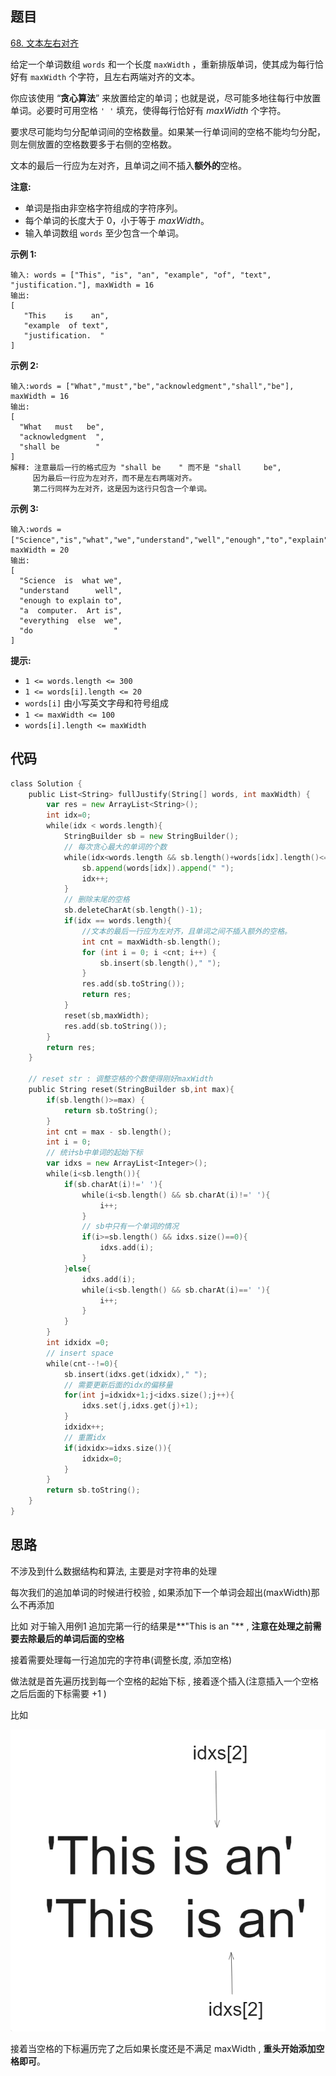 ## 题目

[68. 文本左右对齐](https://leetcode.cn/problems/text-justification/)

给定一个单词数组 `words` 和一个长度 `maxWidth` ，重新排版单词，使其成为每行恰好有 `maxWidth` 个字符，且左右两端对齐的文本。

你应该使用 “**贪心算法**” 来放置给定的单词；也就是说，尽可能多地往每行中放置单词。必要时可用空格 `' '` 填充，使得每行恰好有 *maxWidth* 个字符。

要求尽可能均匀分配单词间的空格数量。如果某一行单词间的空格不能均匀分配，则左侧放置的空格数要多于右侧的空格数。

文本的最后一行应为左对齐，且单词之间不插入**额外的**空格。

**注意:**

- 单词是指由非空格字符组成的字符序列。
- 每个单词的长度大于 0，小于等于 *maxWidth*。
- 输入单词数组 `words` 至少包含一个单词。

**示例 1:**

```
输入: words = ["This", "is", "an", "example", "of", "text", "justification."], maxWidth = 16
输出:
[
   "This    is    an",
   "example  of text",
   "justification.  "
]
```

**示例 2:**

```
输入:words = ["What","must","be","acknowledgment","shall","be"], maxWidth = 16
输出:
[
  "What   must   be",
  "acknowledgment  ",
  "shall be        "
]
解释: 注意最后一行的格式应为 "shall be    " 而不是 "shall     be",
     因为最后一行应为左对齐，而不是左右两端对齐。       
     第二行同样为左对齐，这是因为这行只包含一个单词。
```

**示例 3:**

```
输入:words = ["Science","is","what","we","understand","well","enough","to","explain","to","a","computer.","Art","is","everything","else","we","do"]，maxWidth = 20
输出:
[
  "Science  is  what we",
  "understand      well",
  "enough to explain to",
  "a  computer.  Art is",
  "everything  else  we",
  "do                  "
]
```

**提示:**

- `1 <= words.length <= 300`
- `1 <= words[i].length <= 20`
- `words[i]` 由小写英文字母和符号组成
- `1 <= maxWidth <= 100`
- `words[i].length <= maxWidth`

## 代码

```go
class Solution {
    public List<String> fullJustify(String[] words, int maxWidth) {
        var res = new ArrayList<String>();
        int idx=0;
        while(idx < words.length){
            StringBuilder sb = new StringBuilder();
            // 每次贪心最大的单词的个数
            while(idx<words.length && sb.length()+words[idx].length()<=maxWidth){
                sb.append(words[idx]).append(" ");
                idx++;
            }
            // 删除末尾的空格
            sb.deleteCharAt(sb.length()-1);
            if(idx == words.length){
                //文本的最后一行应为左对齐，且单词之间不插入额外的空格。
                int cnt = maxWidth-sb.length();
                for (int i = 0; i <cnt; i++) {
                    sb.insert(sb.length()," ");
                }
                res.add(sb.toString());
                return res;
            }
            reset(sb,maxWidth);
            res.add(sb.toString());
        }
        return res;
    }

    // reset str : 调整空格的个数使得刚好maxWidth
    public String reset(StringBuilder sb,int max){
        if(sb.length()>=max) {
            return sb.toString();
        }
        int cnt = max - sb.length();
        int i = 0;
        // 统计sb中单词的起始下标
        var idxs = new ArrayList<Integer>();
        while(i<sb.length()){
            if(sb.charAt(i)!=' '){
                while(i<sb.length() && sb.charAt(i)!=' '){
                    i++;
                }
                // sb中只有一个单词的情况
                if(i>=sb.length() && idxs.size()==0){
                    idxs.add(i);
                }
            }else{
                idxs.add(i);
                while(i<sb.length() && sb.charAt(i)==' '){
                    i++;
                }
            }
        }
        int idxidx =0;
        // insert space
        while(cnt--!=0){
            sb.insert(idxs.get(idxidx)," ");
            // 需要更新后面的idx的偏移量
            for(int j=idxidx+1;j<idxs.size();j++){
                idxs.set(j,idxs.get(j)+1);
            }
            idxidx++;
            // 重置idx
            if(idxidx>=idxs.size()){
                idxidx=0;
            }
        }
        return sb.toString();
    }
}
```

## 思路

不涉及到什么数据结构和算法, 主要是对字符串的处理

每次我们的追加单词的时候进行校验 , 如果添加下一个单词会超出(maxWidth)那么不再添加 

比如 对于输入用例1 追加完第一行的结果是**"This is an "**  , **注意在处理之前需要去除最后的单词后面的空格**

接着需要处理每一行追加完的字符串(调整长度, 添加空格) 

做法就是首先遍历找到每一个空格的起始下标 , 接着逐个插入(注意插入一个空格之后后面的下标需要 +1 )

比如

![image-20231010071848812](assets/image-20231010071848812.png)

接着当空格的下标遍历完了之后如果长度还是不满足 maxWidth , **重头开始添加空格即可**。



